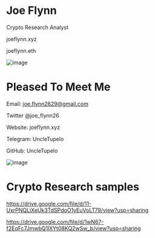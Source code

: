 # Joe Flynn

Crypto Research Analyst

joeflynn.xyz

joeflynn.eth

![image](https://user-images.githubusercontent.com/89108323/148140998-4ef6b1c7-8652-46ae-a389-68375956c0ff.png)


# Pleased To Meet Me 

Email: joe.flynn2629@gmail.com

Twitter @joe_flynn26

Website: joeflynn.xyz

Telegram: UncleTupelo

GitHub: UncleTupelo

![image](https://user-images.githubusercontent.com/89108323/148140630-5b580901-dfe9-42d8-bc6e-cb47e5c2bbbf.jpg)

# Crypto Research samples

https://drive.google.com/file/d/11-UxrPNQLiXeUk3TdSPdoO1yEuVoLT79/view?usp=sharing

https://drive.google.com/file/d/1wN67-f2EqFc7JmwbQ1lXYt08KQ2wSw_b/view?usp=sharing
